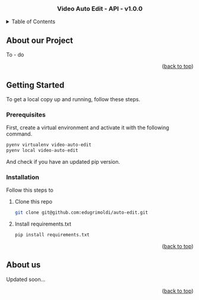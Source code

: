 <!-- PROJECT INTRO -->
<br />
<div align="center">
  <h3 align="center">Video Auto Edit - API - v1.0.0</h3>
</div>

<!-- TABLE OF CONTENTS -->
<details>
  <summary>Table of Contents</summary>
  <ol>
    <li>
      <a href="#about-the-project">About The Project</a>
    </li>
    <li>
      <a href="#getting-started">Getting Started</a>
      <ul>
        <li><a href="#prerequisites">Prerequisites</a></li>
        <li><a href="#installation">Installation</a></li>
      </ul>
    </li>
  </ol>
</details>

<!-- ABOUT THE PROJECT -->
## About our Project

To - do
<p align="right">(<a href="#readme-top">back to top</a>)</p>

<!-- GETTING STARTED -->
## Getting Started

To get a local copy up and running, follow these steps.

### Prerequisites

First, create a virtual environment and activate it with the following command. 
  ```sh
  pyenv virtualenv video-auto-edit
  pyenv local video-auto-edit
  ```
And check if you have an updated pip version.

### Installation

Follow this steps to 

1. Clone this repo
   ```sh
   git clone git@github.com:edugrimoldi/auto-edit.git
   ```
2. Install requirements.txt
   ```sh
   pip install requirements.txt
   ```

<p align="right">(<a href="#readme-top">back to top</a>)</p>


<!-- OUR TEAM -->
## About us

Updated soon...

<p align="right">(<a href="#readme-top">back to top</a>)</p>